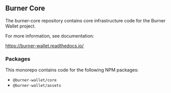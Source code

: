 ## Burner Core

The burner-core repository contains core infrastructure code for the Burner Wallet project.

For more information, see documentation:

https://burner-wallet.readthedocs.io/

### Packages

This monorepo contains code for the following NPM packages:

- `@burner-wallet/core`
- `@burner-wallet/assets`
